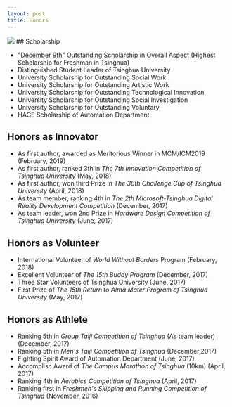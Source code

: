 ```yaml
---
layout: post
title: Honors
---
```


<img src="/images/fulls/honors2.jpg" class="fit image"> 
## Scholarship

* "December 9th" Outstanding Scholarship in Overall Aspect  (Highest Scholarship for Freshman in Tsinghua)
* Distinguished Student Leader of Tsinghua University
* University Scholarship for Outstanding Social Work
* University Scholarship for Outstanding Artistic Work
* University Scholarship for Outstanding Technological Innovation
* University Scholarship for Outstanding Social Investigation
* University Scholarship for Outstanding Voluntary
* HAGE Scholarship of Automation Department

## Honors as Innovator

* As first author, awarded as Meritorious Winner in MCM/ICM2019 (February, 2019)
* As first author, ranked 3th in *The 7th Innovation Competition of Tsinghua University*  (May, 2018)
* As first author, won third Prize in *The 36th Challenge Cup of Tsinghua University* (April, 2018)
* As team member, ranking 4th in *The 2th Microsoft-Tsinghua Digital Reality Development Competition* (December, 2017)
* As team leader, won 2nd Prize in *Hardware Design Competition of Tsinghua University* (June, 2017)

## Honors as Volunteer

* International Volunteer of *World Without Borders* Program (February, 2018)
* Excellent Volunteer of *The 15th Buddy Program* (December, 2017)
* Three Star Volunteers of Tsinghua University (June, 2017)
* First Prize of *The 15th Return to Alma Mater Program of Tsinghua University* (May, 2017)

## Honors as Athlete

* Ranking 5th in *Group Taiji Competition of Tsinghua* (As team leader) (December, 2017)
* Ranking 5th in *Men's Taiji Competition of Tsinghua* (December,2017)
* Fighting Spirit Award of Automation Department (June, 2017)
* Accomplish Award of *The Campus Marathon of Tsinghua* (10km) (April, 2017)
* Ranking 4th in *Aerobics Competition of Tsinghua*  (April, 2017)
* Ranking first in *Freshmen's Skipping and Running Competition of Tsinghua* (November, 2016)